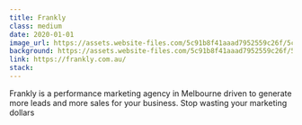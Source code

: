 ```yaml
---
title: Frankly
class: medium
date: 2020-01-01
image_url: https://assets.website-files.com/5c91b8f41aaad7952559c26f/5c91b8f41aaad7470059c2b1_frankly-Logo-p-500.png
background: https://assets.website-files.com/5c91b8f41aaad7952559c26f/5cb7cf0dae4a4d5ebee97c7f_Melb_B%26W%20(1).jpg
link: https://frankly.com.au/
stack:
---
```


Frankly is a performance marketing agency in Melbourne driven to generate more leads and more sales for your business. Stop wasting your marketing dollars
